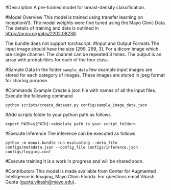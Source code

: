 #Description
A pre-trained model for breast-density classification.

#Model Overview
This model is trained using transfer learning on InceptionV3. The model weights were fine tuned using the Mayo Clinic Data. The details of training and data is outlined in https://arxiv.org/abs/2202.08238.

The bundle does not support torchscript.
#Input and Output Formats
The input image should have the size [299, 299, 3]. For a dicom image which are single channel. The channel can be repeated 3 times.
The output is an array with probabilities for each of the four class.

#Sample Data
In the folder `sample_data` few example input images are stored for each category of images. These images are stored in jpeg format for sharing purpose.

#Commands Example
Create a json file with names of all the input files. Execute the following command
```
python scripts/create_dataset.py config/sample_image_data.json
```
#Add scripts folder to your python path as follows
```
export PATH=${PATH}:<absolute path to your script folder>
```

#Execute Inference
The inference can be executed as follows
```
python -m monai.bundle run evaluating --meta_file configs/metadata.json --config_file configs/inference.json configs/logging.conf
```

#Execute training
It is a work in progress and will be shared soon.

#Contributors
This model is made available from Center for Augmented Intelligence in Imaging, Mayo Clinic Florida. For questions email Vikash Gupta (gupta.vikash@mayo.edu).
